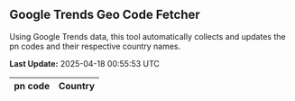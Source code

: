 
## Google Trends Geo Code Fetcher

Using Google Trends data, this tool automatically collects and updates the pn codes and their respective country names.

**Last Update:** 2025-04-18 00:55:53 UTC

| pn code | Country |
|---------|---------|
